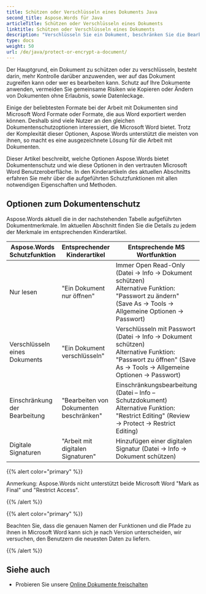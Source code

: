```yaml
---
title: Schützen oder Verschlüsseln eines Dokuments Java
second_title: Aspose.Words für Java
articleTitle: Schützen oder Verschlüsseln eines Dokuments
linktitle: Schützen oder Verschlüsseln eines Dokuments
description: "Verschlüsseln Sie ein Dokument, beschränken Sie die Bearbeitung, verwenden Sie digitale Signaturen für den Dokumentenschutz. Aspose.Words unterstützt die meisten Word-Schutzoptionen mit Java."
type: docs
weight: 50
url: /de/java/protect-or-encrypt-a-document/
---
```


Der Hauptgrund, ein Dokument zu schützen oder zu verschlüsseln, besteht darin, mehr Kontrolle darüber anzuwenden, wer auf das Dokument zugreifen kann oder wer es bearbeiten kann. Schutz auf Ihre Dokumente anwenden, vermeiden Sie gemeinsame Risiken wie Kopieren oder Ändern von Dokumenten ohne Erlaubnis, sowie Datenleckage.

Einige der beliebtesten Formate bei der Arbeit mit Dokumenten sind Microsoft Word Formate oder Formate, die aus Word exportiert werden können. Deshalb sind viele Nutzer an den gleichen Dokumentenschutzoptionen interessiert, die Microsoft Word bietet. Trotz der Komplexität dieser Optionen, Aspose.Words unterstützt die meisten von ihnen, so macht es eine ausgezeichnete Lösung für die Arbeit mit Dokumenten.

Dieser Artikel beschreibt, welche Optionen Aspose.Words bietet Dokumentenschutz und wie diese Optionen in den vertrauten Microsoft Word Benutzeroberfläche. In den Kinderartikeln des aktuellen Abschnitts erfahren Sie mehr über die aufgeführten Schutzfunktionen mit allen notwendigen Eigenschaften und Methoden.

## Optionen zum Dokumentenschutz

Aspose.Words aktuell die in der nachstehenden Tabelle aufgeführten Dokumentmerkmale. Im aktuellen Abschnitt finden Sie die Details zu jedem der Merkmale im entsprechenden Kinderartikel.

|  Aspose.Words Schutzfunktion |  Entsprechender Kinderartikel |  Entsprechende MS Wortfunktion |
|  -------------------------------  |  ------------------------------  |  ------------------------------------------------------------  |
|  Nur lesen |  "Ein Dokument nur öffnen" |  Immer Open Read-Only (Datei → Info → Dokument schützen)<br/>Alternative Funktion: "Passwort zu ändern" (Save As → Tools → Allgemeine Optionen → Passwort) |
|  Verschlüsseln eines Dokuments |  "Ein Dokument verschlüsseln" |  Verschlüsseln mit Passwort (Datei → Info → Dokument schützen)<br/>Alternative Funktion: "Passwort zu öffnen" (Save As → Tools → Allgemeine Optionen → Passwort) |
|  Einschränkung der Bearbeitung |  "Bearbeiten von Dokumenten beschränken" |  Einschränkungsbearbeitung (Datei – Info – Schutzdokument)<br/>Alternative Funktion: "Restrict Editing" (Review → Protect → Restrict Editing) |
|  Digitale Signaturen |  "Arbeit mit digitalen Signaturen" |  Hinzufügen einer digitalen Signatur (Datei → Info → Dokument schützen) |

{{% alert color="primary" %}}

Anmerkung: Aspose.Words nicht unterstützt beide Microsoft Word "Mark as Final" und "Restrict Access".

{{% /alert %}}

{{% alert color="primary" %}}

Beachten Sie, dass die genauen Namen der Funktionen und die Pfade zu ihnen in Microsoft Word kann sich je nach Version unterscheiden, wir versuchen, den Benutzern die neuesten Daten zu liefern.

{{% /alert %}}

## Siehe auch

* Probieren Sie unsere [Online Dokumente freischalten](https://products.aspose.app/words/unlock)
